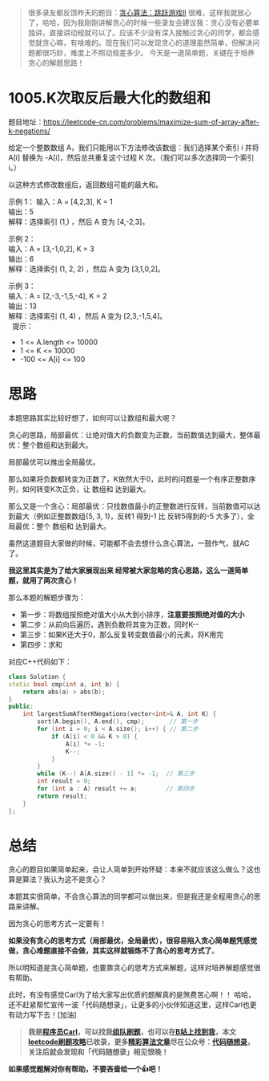 > 很多录友都反馈昨天的题目：[贪心算法：跳跃游戏II](https://mp.weixin.qq.com/s/kJBcsJ46DKCSjT19pxrNYg) 很难，这样我就放心了，哈哈，因为我刚刚讲解贪心的时候一些录友会建议我：贪心没有必要单独讲，直接讲动规就可以了。应该不少没有深入接触过贪心的同学，都会感觉就贪心嘛，有啥难的。现在我们可以发现贪心的道理虽然简单，但解决问题都很巧妙，难度上不照动规差多少。
> 今天是一道简单题，关键在于培养贪心的解题思路！


# 1005.K次取反后最大化的数组和 

题目地址：https://leetcode-cn.com/problems/maximize-sum-of-array-after-k-negations/

给定一个整数数组 A，我们只能用以下方法修改该数组：我们选择某个索引 i 并将 A[i] 替换为 -A[i]，然后总共重复这个过程 K 次。（我们可以多次选择同一个索引 i。）

以这种方式修改数组后，返回数组可能的最大和。

示例 1：
输入：A = [4,2,3], K = 1   
输出：5    
解释：选择索引 (1,) ，然后 A 变为 [4,-2,3]。   

示例 2：   
输入：A = [3,-1,0,2], K = 3      
输出：6        
解释：选择索引 (1, 2, 2) ，然后 A 变为 [3,1,0,2]。    

示例 3：     
输入：A = [2,-3,-1,5,-4], K = 2    
输出：13     
解释：选择索引 (1, 4) ，然后 A 变为 [2,3,-1,5,4]。  
 
提示： 

* 1 <= A.length <= 10000
* 1 <= K <= 10000
* -100 <= A[i] <= 100

# 思路 

本题思路其实比较好想了，如何可以让数组和最大呢？ 

贪心的思路，局部最优：让绝对值大的负数变为正数，当前数值达到最大，整体最优：整个数组和达到最大。

局部最优可以推出全局最优。

那么如果将负数都转变为正数了，K依然大于0，此时的问题是一个有序正整数序列，如何转变K次正负，让 数组和 达到最大。

那么又是一个贪心：局部最优：只找数值最小的正整数进行反转，当前数值可以达到最大（例如正整数数组{5, 3, 1}，反转1 得到-1 比 反转5得到的-5 大多了），全局最优：整个 数组和 达到最大。

虽然这道题目大家做的时候，可能都不会去想什么贪心算法，一鼓作气，就AC了。

**我这里其实是为了给大家展现出来 经常被大家忽略的贪心思路，这么一道简单题，就用了两次贪心！** 

那么本题的解题步骤为：

* 第一步：将数组按照绝对值大小从大到小排序，**注意要按照绝对值的大小** 
* 第二步：从前向后遍历，遇到负数将其变为正数，同时K-- 
* 第三步：如果K还大于0，那么反复转变数值最小的元素，将K用完
* 第四步：求和

对应C++代码如下： 

```C++
class Solution {
static bool cmp(int a, int b) {
    return abs(a) > abs(b);
}
public:
    int largestSumAfterKNegations(vector<int>& A, int K) {
        sort(A.begin(), A.end(), cmp);       // 第一步
        for (int i = 0; i < A.size(); i++) { // 第二步
            if (A[i] < 0 && K > 0) {
                A[i] *= -1;
                K--;
            }
        }
        while (K--) A[A.size() - 1] *= -1;  // 第三步 
        int result = 0;
        for (int a : A) result += a;        // 第四步
        return result;
    }
};
```

# 总结 

贪心的题目如果简单起来，会让人简单到开始怀疑：本来不就应该这么做么？这也算是算法？我认为这不是贪心？

本题其实很简单，不会贪心算法的同学都可以做出来，但是我还是全程用贪心的思路来讲解。

因为贪心的思考方式一定要有！ 

**如果没有贪心的思考方式（局部最优，全局最优），很容易陷入贪心简单题凭感觉做，贪心难题直接不会做，其实这样就锻炼不了贪心的思考方式了**。

所以明知道是贪心简单题，也要靠贪心的思考方式来解题，这样对培养解题感觉很有帮助。

此时，有没有感觉Carl为了给大家写出优质的题解真的是煞费苦心啊！！ 哈哈，还不赶紧帮忙宣传一波「代码随想录」，让更多的小伙伴知道这里，这样Carl也更有动力写下去！[加油]

> **我是[程序员Carl](https://github.com/youngyangyang04)，可以找我[组队刷题](https://img-blog.csdnimg.cn/20201115103410182.png)，也可以在[B站上找到我](https://space.bilibili.com/525438321)，本文[leetcode刷题攻略](https://github.com/youngyangyang04/leetcode-master)已收录，更多[精彩算法文章](https://mp.weixin.qq.com/mp/appmsgalbum?__biz=MzUxNjY5NTYxNA==&action=getalbum&album_id=1485825793120387074&scene=173#wechat_redirect)尽在公众号：[代码随想录](https://img-blog.csdnimg.cn/20201124161234338.png)，关注后就会发现和「代码随想录」相见恨晚！**

**如果感觉题解对你有帮助，不要吝啬给一个👍吧！**

